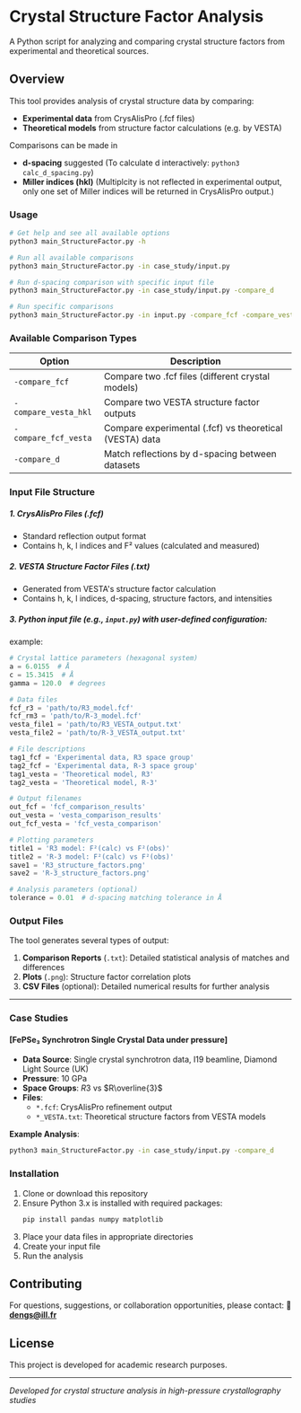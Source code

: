 # Crystal Structure Factor Analysis

A Python script for analyzing and comparing crystal structure factors from experimental and theoretical sources.

## Overview

This tool provides analysis of crystal structure data by comparing:
- **Experimental data** from CrysAlisPro (.fcf files)
- **Theoretical models** from structure factor calculations (e.g. by VESTA)

Comparisons can be made in
- **d-spacing** suggested (To calculate d interactively: `python3 calc_d_spacing.py`)
- **Miller indices (hkl)** (Multiplcity is not reflected in experimental output, only one set of Miller indices will be returned in CrysAlisPro output.)



### Usage

```bash
# Get help and see all available options
python3 main_StructureFactor.py -h

# Run all available comparisons
python3 main_StructureFactor.py -in case_study/input.py

# Run d-spacing comparison with specific input file
python3 main_StructureFactor.py -in case_study/input.py -compare_d

# Run specific comparisons
python3 main_StructureFactor.py -in input.py -compare_fcf -compare_vesta_hkl
```

### Available Comparison Types

| Option | Description |
|--------|-------------|
| `-compare_fcf` | Compare two .fcf files (different crystal models) |
| `-compare_vesta_hkl` | Compare two VESTA structure factor outputs |
| `-compare_fcf_vesta` | Compare experimental (.fcf) vs theoretical (VESTA) data |
| `-compare_d` | Match reflections by d-spacing between datasets |

### Input File Structure


##### 1. CrysAlisPro Files (.fcf)
- Standard reflection output format
- Contains h, k, l indices and F² values (calculated and measured)

##### 2. VESTA Structure Factor Files (.txt)
- Generated from VESTA's structure factor calculation
- Contains h, k, l indices, d-spacing, structure factors, and intensities

##### 3. Python input file (e.g., `input.py`) with user-defined configuration:
example:
```python
# Crystal lattice parameters (hexagonal system)
a = 6.0155  # Å
c = 15.3415  # Å
gamma = 120.0  # degrees

# Data files
fcf_r3 = 'path/to/R3_model.fcf'
fcf_rm3 = 'path/to/R-3_model.fcf'
vesta_file1 = 'path/to/R3_VESTA_output.txt'
vesta_file2 = 'path/to/R-3_VESTA_output.txt'

# File descriptions
tag1_fcf = 'Experimental data, R3 space group'
tag2_fcf = 'Experimental data, R-3 space group'
tag1_vesta = 'Theoretical model, R3'
tag2_vesta = 'Theoretical model, R-3'

# Output filenames
out_fcf = 'fcf_comparison_results'
out_vesta = 'vesta_comparison_results'
out_fcf_vesta = 'fcf_vesta_comparison'

# Plotting parameters
title1 = 'R3 model: F²(calc) vs F²(obs)'
title2 = 'R-3 model: F²(calc) vs F²(obs)'
save1 = 'R3_structure_factors.png'
save2 = 'R-3_structure_factors.png'

# Analysis parameters (optional)
tolerance = 0.01  # d-spacing matching tolerance in Å
```

### Output Files

The tool generates several types of output:

1. **Comparison Reports** (`.txt`): Detailed statistical analysis of matches and differences
2. **Plots** (`.png`): Structure factor correlation plots
3. **CSV Files** (optional): Detailed numerical results for further analysis


----------
### Case Studies

#### [FePSe₃ Synchrotron Single Crystal Data under pressure]
- **Data Source**: Single crystal synchrotron data, I19 beamline, Diamond Light Source (UK)
- **Pressure**: 10 GPa
- **Space Groups**: $R3$ vs  $R\overline{3}$
- **Files**:
  - `*.fcf`: CrysAlisPro refinement output
  - `*_VESTA.txt`: Theoretical structure factors from VESTA models

**Example Analysis**:
```bash
python3 main_StructureFactor.py -in case_study/input.py -compare_d
```

### Installation

1. Clone or download this repository
2. Ensure Python 3.x is installed with required packages:
   ```bash
   pip install pandas numpy matplotlib
   ```
3. Place your data files in appropriate directories
4. Create your input file
5. Run the analysis


## Contributing

For questions, suggestions, or collaboration opportunities, please contact:
📧 **dengs@ill.fr**

## License

This project is developed for academic research purposes.

---

*Developed for crystal structure analysis in high-pressure crystallography studies*